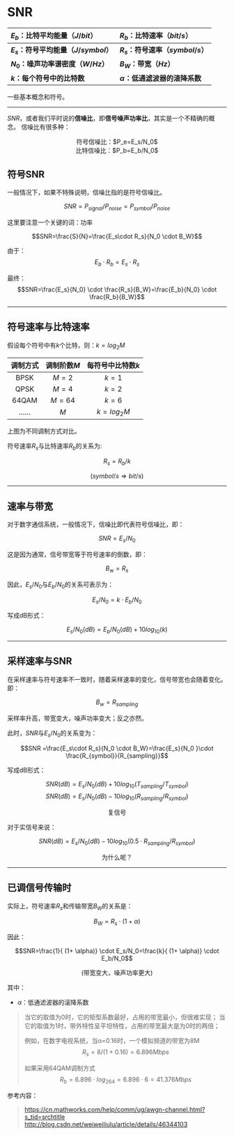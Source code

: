# SNR| $E_b$：比特平均能量（$J/bit$）|$R_b$：比特速率（$bit/s$） ||:--------------------------|:------------------------||**$E_s$：符号平均能量（$J/symbol$）**| **$R_s$：符号速率（$symbol/s$）**| |**$N_0$：噪声功率谱密度（$W/Hz$）**| **$B_W$：带宽（$Hz$）**| |**$k$：每个符号中的比特数**|**$\alpha$：低通滤波器的滚降系数**|一些基本概念和符号。----------*SNR*，或者我们平时说的**信噪比**，即**信号噪声功率比**，其实是一个不精确的概念。信噪比有很多种：<center>符号信噪比：$P_e=E_s/N_0$</center><center>比特信噪比：$P_b=E_b/N_0$</center>## 符号SNR一般情况下，如果不特殊说明，信噪比指的是符号信噪比。$$SNR=P_{signal}/P_{noise}=P_{symbol}/P_{noise}$$这里要注意一个关键的词：功率$$SNR=\frac{S}{N}=\frac{E_s\cdot R_s}{N_0 \cdot B_W}$$由于：$$E_b \cdot R_b = E_s \cdot R_s $$最终：$$SNR=\frac{E_s}{N_0} \cdot \frac{R_s}{B_W}=\frac{E_b}{N_0} \cdot \frac{R_b}{B_W}$$----------## 符号速率与比特速率假设每个符号中有*k*个比特，则：$k=log_2M$|调制方式|调制阶数*M*|每符号中比特数*k*||:-----:|:--------:|:------------:||BPSK| $M=2$ | $k=1$||QPSK| $M=4$ | $k=2$||64QAM| $M=64$ | $k=6$||……|$M$|$k=log_2M$|上图为不同调制方式对比。符号速率$R_s$与比特速率$R_b$的关系为:$$R_s = R_b/k$$$$(symbol/s \Rightarrow bit/s)$$----------## 速率与带宽对于数字通信系统，一般情况下，信噪比即代表符号信噪比，即：$$SNR=E_s/N_0$$这是因为通常，信号带宽等于符号速率的倒数，即：$$B_w=R_s$$因此，$E_s/N_0$与$E_b/N_0$的关系可表示为：$$E_s/N_0 = k\cdot E_b/N_0$$写成dB形式：$$E_s/N_0(dB) = E_b/N_0(dB) + 10log_{10}(k)$$----------## 采样速率与SNR在采样速率与符号速率不一致时，随着采样速率的变化，信号带宽也会随着变化。即：$$B_w=R_{sampling}$$采样率升高，带宽变大，噪声功率变大；反之亦然。此时，*SNR*与$E_s/N_0$的关系变为：$$SNR =\frac{E_s\cdot R_s}{N_0 \cdot B_W}=\frac{E_s}{N_0 }\cdot \frac{R_{symbol}}{R_{sampling}}$$写成dB形式：$$SNR (dB)=E_s/N_0 (dB)+10log_{10}(T_{sampling}/T_{symbol})$$$$SNR (dB)=E_s/N_0 (dB)-10log_{10}(R_{sampling}/R_{symbol})$$<center>复信号</center>对于实信号来说：$$SNR (dB)=E_s/N_0 (dB)-10log_{10}(0.5\cdot R_{sampling}/R_{symbol})$$<center>为什么呢？</center>----------## 已调信号传输时实际上，符号速率$R_s$和传输带宽$B_W$的关系是：$$B_W=R_s \cdot (1+ \alpha)$$因此：$$SNR=\frac{1}{ (1+ \alpha)} \cdot E_s/N_0=\frac{k}{ (1+ \alpha)} \cdot E_b/N_0$$<center> (带宽变大，噪声功率更大)</center >其中：- $\alpha$：低通滤波器的滚降系数> 当它的取值为0时，它的矩型系数最好，占用的带宽最小，但很难实现；> 当它的取值为1时，带外特性呈平坦特性，占用的带宽最大是为0时的两倍；> > 例如，在数字电视系统，当α=0.16时，一个模拟频道的带宽为8M> $$R_s=8/(1+0.16)=6.896Mbps$$> > 如果采用64QAM调制方式> $$R_b=6.896 \cdot log_264=6.896 \cdot 6=41.376Mbps $$参考内容：> https://cn.mathworks.com/help/comm/ug/awgn-channel.html?s_tid=srchtitle> http://blog.csdn.net/weiweiliulu/article/details/46344103